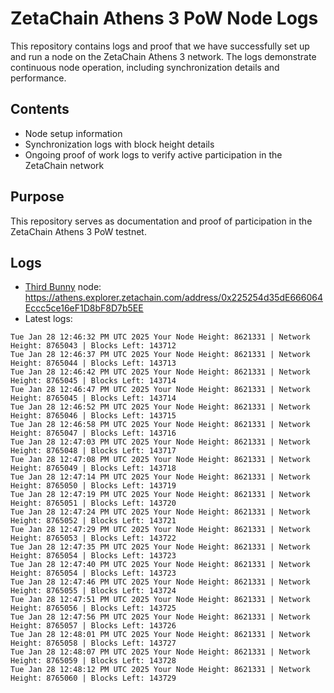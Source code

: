 # ZetaChain Athens 3 PoW Node Logs
This repository contains logs and proof that we have successfully set up and run a node on the ZetaChain Athens 3 network. The logs demonstrate continuous node operation, including synchronization details and performance.

## Contents
- Node setup information
- Synchronization logs with block height details
- Ongoing proof of work logs to verify active participation in the ZetaChain network

## Purpose
This repository serves as documentation and proof of participation in the ZetaChain Athens 3 PoW testnet.

## Logs

- [Third Bunny](https://thirdbunny.xyz/) node: https://athens.explorer.zetachain.com/address/0x225254d35dE666064Eccc5ce16eF1D8bF8D7b5EE
- Latest logs:
```
Tue Jan 28 12:46:32 PM UTC 2025 Your Node Height: 8621331 | Network Height: 8765043 | Blocks Left: 143712
Tue Jan 28 12:46:37 PM UTC 2025 Your Node Height: 8621331 | Network Height: 8765044 | Blocks Left: 143713
Tue Jan 28 12:46:42 PM UTC 2025 Your Node Height: 8621331 | Network Height: 8765045 | Blocks Left: 143714
Tue Jan 28 12:46:47 PM UTC 2025 Your Node Height: 8621331 | Network Height: 8765045 | Blocks Left: 143714
Tue Jan 28 12:46:52 PM UTC 2025 Your Node Height: 8621331 | Network Height: 8765046 | Blocks Left: 143715
Tue Jan 28 12:46:58 PM UTC 2025 Your Node Height: 8621331 | Network Height: 8765047 | Blocks Left: 143716
Tue Jan 28 12:47:03 PM UTC 2025 Your Node Height: 8621331 | Network Height: 8765048 | Blocks Left: 143717
Tue Jan 28 12:47:08 PM UTC 2025 Your Node Height: 8621331 | Network Height: 8765049 | Blocks Left: 143718
Tue Jan 28 12:47:14 PM UTC 2025 Your Node Height: 8621331 | Network Height: 8765050 | Blocks Left: 143719
Tue Jan 28 12:47:19 PM UTC 2025 Your Node Height: 8621331 | Network Height: 8765051 | Blocks Left: 143720
Tue Jan 28 12:47:24 PM UTC 2025 Your Node Height: 8621331 | Network Height: 8765052 | Blocks Left: 143721
Tue Jan 28 12:47:29 PM UTC 2025 Your Node Height: 8621331 | Network Height: 8765053 | Blocks Left: 143722
Tue Jan 28 12:47:35 PM UTC 2025 Your Node Height: 8621331 | Network Height: 8765054 | Blocks Left: 143723
Tue Jan 28 12:47:40 PM UTC 2025 Your Node Height: 8621331 | Network Height: 8765054 | Blocks Left: 143723
Tue Jan 28 12:47:46 PM UTC 2025 Your Node Height: 8621331 | Network Height: 8765055 | Blocks Left: 143724
Tue Jan 28 12:47:51 PM UTC 2025 Your Node Height: 8621331 | Network Height: 8765056 | Blocks Left: 143725
Tue Jan 28 12:47:56 PM UTC 2025 Your Node Height: 8621331 | Network Height: 8765057 | Blocks Left: 143726
Tue Jan 28 12:48:01 PM UTC 2025 Your Node Height: 8621331 | Network Height: 8765058 | Blocks Left: 143727
Tue Jan 28 12:48:07 PM UTC 2025 Your Node Height: 8621331 | Network Height: 8765059 | Blocks Left: 143728
Tue Jan 28 12:48:12 PM UTC 2025 Your Node Height: 8621331 | Network Height: 8765060 | Blocks Left: 143729
```
